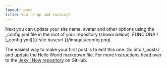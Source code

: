 ```yaml
---
layout: post
title: You're up and running!
---
```


Next you can update your site name, avatar and other options using the _config.yml file in the root of your repository (shown below).
FUNCIONA
![_config.yml]({{ site.baseurl }}/images/config.png)

The easiest way to make your first post is to edit this one. Go into /_posts/ and update the Hello World markdown file. For more instructions head over to the [Jekyll Now repository](https://github.com/barryclark/jekyll-now) on GitHub.

